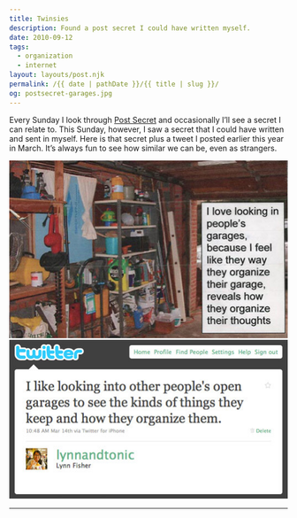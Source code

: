 ```yaml
---
title: Twinsies
description: Found a post secret I could have written myself.
date: 2010-09-12
tags: 
  - organization
  - internet
layout: layouts/post.njk
permalink: /{{ date | pathDate }}/{{ title | slug }}/
og: postsecret-garages.jpg
---
```


Every Sunday I look through [Post Secret](http://www.postsecret.com/) and occasionally I’ll see a secret I can relate to. This Sunday, however, I saw a secret that I could have written and sent in myself. Here is that secret plus a tweet I posted earlier this year in March. It’s always fun to see how similar we can be, even as strangers.

![A postcard: “I love looking into people’s garages because I feel like the way they organize their garage reveals how they organize their thoughts.”](/img/postsecret-garages.jpg)![a tweet by me: “I like looking into other people’s open garages to see the kinds of things they keep and how they organize them.”](/img/twitter-garages.jpg)

---
